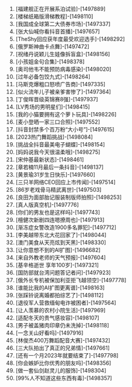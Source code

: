 
1. [福建舰正在开展系泊试验]-[1497889]
1. [楼梯纸箱版滑梯教程]-[1498110]
1. [我国成全球第二大债券市场]-[1497337]
1. [张大仙喊你看抖音首播]-[1497657]
1. [TheShy回应获年度最受欢迎选手]-[1498292]
1. [俄罗斯神曲卡点舞]-[1497472]
1. [祝绪丹说颖儿生娃像拆盲盒]-[1498156]
1. [小孩姐金句合集]-[1498378]
1. [奥司他韦不能预防病毒感染]-[1498020]
1. [过年必备包饺九式]-[1498264]
1. [马斯克爆粗口怒喷广告商]-[1497335]
1. [似火流年儿子被亲爹害惨了]-[1497364]
1. [丁俊晖晋级英锦赛8强]-[1497937]
1. [LV秀场的男明星们]-[1498415]
1. [我的小猫要拥有这个萝卜玩具]-[1498226]
1. [麦小登晒一家三口合照]-[1497552]
1. [抖音封禁多个百万粉“大小号”]-[1497615]
1. [2023热门舞蹈挑战]-[1498084]
1. [挑战全抖音最美电子蝴蝶]-[1498154]
1. [妈妈说我今天很温柔哦]-[1498275]
1. [宋仲基最新状态]-[1498461]
1. [章若楠11月最后一条抖音]-[1498137]
1. [黄景瑜31岁生日快乐]-[1497660]
1. [三只羊网络CEO回应上市传闻]-[1497514]
1. [86岁老戏骨马精武离世]-[1497503]
1. [良田为面部胎记服装制版师拍照]-[1498253]
1. [真人版真空机]-[1497776]
1. [你们的男友也是这样吗]-[1497743]
1. [檀健次新剧四连嗯撩周也]-[1497913]
1. [渐冻症女警改造1900多名罪犯]-[1497712]
1. [李美越带东北大花回家了]-[1498044]
1. [澳门美食从天亮炫到天黑]-[1498330]
1. [让你意想不到的AI扩图]-[1496682]
1. [来自外教老师的天气预报]-[1497604]
1. [基辛格逝世 享年100岁]-[1497321]
1. [国防部就台湾问题答记者问]-[1497923]
1. [俄外长专机被保加利亚拒飞越领空]-[1497778]
1. [谁能比我的AI扩图更离谱]-[1498163]
1. [张踩铃说离婚都拍综艺了]-[1498112]
1. [退役军人营救缅甸电诈被困者]-[1497564]
1. [让人羡慕的农村小院生活]-[1497969]
1. [适配冬天的贵气感妆容]-[1498107]
1. [男子被盖猪肉印章仍未洗掉]-[1498118]
1. [一念关山好看吗]-[1497916]
1. [林俊杰400万舞蹈配音大赛]-[1497432]
1. [三大队拍出了真正的兄弟情]-[1497661]
1. [还有一个月2023年就要结束了]-[1497798]
1. [你会嫉妒比你优秀的朋友吗]-[1498356]
1. [做一套仙剑赵灵儿的服饰]-[1498304]
1. [99%人不知道这些东西有毒]-[1498357]